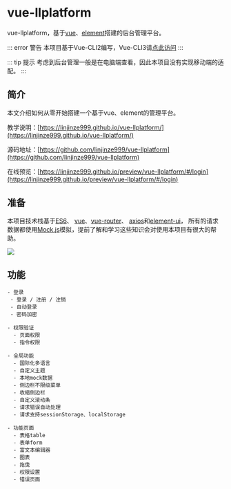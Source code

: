 # vue-llplatform

vue-llplatform，基于[vue](https://cn.vuejs.org/)、[element](http://element-cn.eleme.io/#/zh-CN)搭建的后台管理平台。

::: error 警告
本项目基于Vue-CLI2编写，Vue-CLI3请[点此访问](https://linjinze999.github.io/vue-llplatform-v2/)
:::

::: tip 提示
考虑到后台管理一般是在电脑端查看，因此本项目没有实现移动端的适配。
:::

## 简介
本文介绍如何从零开始搭建一个基于vue、element的管理平台。

教学说明：[https://linjinze999.github.io/vue-llplatform/](https://linjinze999.github.io/vue-llplatform/)

源码地址：[https://github.com/linjinze999/vue-llplatform](https://github.com/linjinze999/vue-llplatform)

在线预览：[https://linjinze999.github.io/preview/vue-llplatform/#/login](https://linjinze999.github.io/preview/vue-llplatform/#/login)

## 准备
本项目技术栈基于[ES6](http://es6.ruanyifeng.com/)、
[vue](https://cn.vuejs.org/index.html)、[vue-router](https://router.vuejs.org/zh-cn/)、
[axios](https://github.com/axios/axios)和[element-ui](http://element-cn.eleme.io/#/zh-CN/)，
所有的请求数据都使用[Mock.js](http://mockjs.com/)模拟，提前了解和学习这些知识会对使用本项目有很大的帮助。

<img src="/assets/img/vue-llplatform/llplatform-demo.png"/>

## 功能
```
- 登录
 - 登录 / 注册 / 注销
 - 自动登录
 - 密码加密

- 权限验证
  - 页面权限
  - 指令权限

- 全局功能
  - 国际化多语言
  - 自定义主题
  - 本地mock数据
  - 侧边栏不限级菜单
  - 收缩侧边栏
  - 自定义滚动条
  - 请求错误自动处理
  - 请求支持sessionStorage、localStorage

- 功能页面
  - 表格table
  - 表单form
  - 富文本编辑器
  - 图表
  - 拖曳
  - 权限设置
  - 错误页面

```

